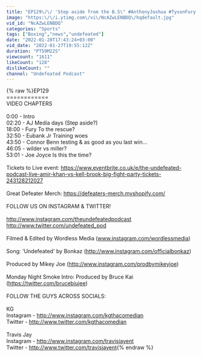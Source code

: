 ```yaml
---
title: "EP129\/\/ 'Step aside from the B.S\" #AnthonyJoshua #TysonFury #DillianWhyte #Usyk #EubankJr"
image: "https:\/\/i.ytimg.com\/vi\/NcAZwLENBDQ\/hqdefault.jpg"
vid_id: "NcAZwLENBDQ"
categories: "Sports"
tags: ["Boxing","news","undefeated"]
date: "2022-01-28T17:43:24+03:00"
vid_date: "2022-01-27T19:55:12Z"
duration: "PT59M22S"
viewcount: "1611"
likeCount: "128"
dislikeCount: ""
channel: "Undefeated Podcast"
---
```

{% raw %}EP129<br />============<br />VIDEO CHAPTERS<br /><br />0:00 - Intro<br />02:20 - AJ Media days (Step aside?)<br />18:00 - Fury To the rescue? <br />32:50 - Eubank Jr Training woes<br />43:50 - Connor Benn testing &amp; as good as you last win…<br />46:05 - wilder vs miller?<br />53:01 -  Joe Joyce Is this the time?<br /><br />Tickets to Live event: <a rel="nofollow" target="blank" href="https://www.eventbrite.co.uk/e/the-undefeated-podcast-live-amir-khan-vs-kell-brook-big-fight-party-tickets-243128212027">https://www.eventbrite.co.uk/e/the-undefeated-podcast-live-amir-khan-vs-kell-brook-big-fight-party-tickets-243128212027</a><br /><br />Great Defeater Merch: <a rel="nofollow" target="blank" href="https://defeaters-merch.myshopify.com/">https://defeaters-merch.myshopify.com/</a><br /><br />FOLLOW US ON INSTAGRAM &amp; TWITTER! <br /><br /><a rel="nofollow" target="blank" href="http://www.instagram.com/theundefeatedpodcast">http://www.instagram.com/theundefeatedpodcast</a><br /><a rel="nofollow" target="blank" href="http://www.twitter.com/undefeated_pod">http://www.twitter.com/undefeated_pod</a><br /><br />Filmed &amp; Edited by Wordless Media (www.instagram.com/wordlessmedia)<br /><br />Song: 'Undefeated' by Bonkaz  (<a rel="nofollow" target="blank" href="http://www.instagram.com/officialbonkaz)">http://www.instagram.com/officialbonkaz)</a><br /><br />Produced by Mikey Joe (<a rel="nofollow" target="blank" href="http://www.instagram.com/prodbymikeyjoe)">http://www.instagram.com/prodbymikeyjoe)</a><br /><br />Monday Night Smoke Intro: Produced by Bruce Kai (<a rel="nofollow" target="blank" href="https://twitter.com/brucebiujee)">https://twitter.com/brucebiujee)</a><br /><br />FOLLOW THE GUYS ACROSS SOCIALS:<br /><br />KG<br />Instagram - <a rel="nofollow" target="blank" href="http://www.instagram.com/kgthacomedian">http://www.instagram.com/kgthacomedian</a><br />Twitter - <a rel="nofollow" target="blank" href="http://www.twitter.com/kgthacomedian">http://www.twitter.com/kgthacomedian</a><br /><br />Travis Jay<br />Instagram - <a rel="nofollow" target="blank" href="http://www.instagram.com/travisjayent">http://www.instagram.com/travisjayent</a><br />Twitter - <a rel="nofollow" target="blank" href="http://www.twitter.com/travisjayent">http://www.twitter.com/travisjayent</a>{% endraw %}
